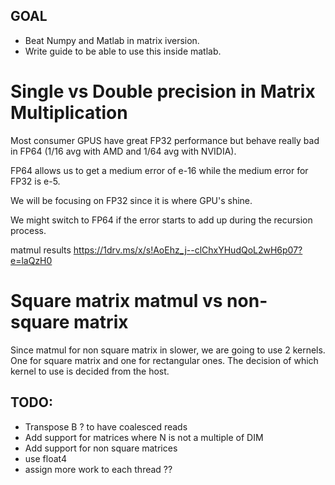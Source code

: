 ## GOAL 
- Beat Numpy and Matlab in matrix iversion.
- Write guide to be able to use this inside matlab. 


# Single vs Double precision in Matrix Multiplication
Most consumer GPUS have great FP32 performance but behave really bad in FP64 (1/16 avg with AMD and 1/64 avg with NVIDIA).

FP64 allows us to get a medium error of e-16 while the medium error for FP32 is e-5.

We will be focusing on FP32 since it is where GPU's shine. 

We might switch to FP64 if the error starts to add up during the recursion process.


matmul results
https://1drv.ms/x/s!AoEhz_j--clChxYHudQoL2wH6p07?e=laQzH0


# Square matrix matmul vs non-square matrix
Since matmul for non square matrix in slower, we are going to use 2 kernels. One for square matrix and one for rectangular ones. The decision of which kernel to use is decided from the host. 


## TODO: 
- Transpose B ? to have coalesced reads 
- Add support for matrices where N is not a multiple of DIM
- Add support for non square matrices
- use float4 
- assign more work to each thread ?? 






